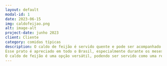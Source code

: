 ```yaml
---
layout: default
modal-id: 1
date: 2023-06-15
img: caldofeijao.png
alt: image-alt
project-date: junho 2023
client: Cliente
category: comidas típicas
description: O caldo de feijão é servido quente e pode ser acompanhado por diferentes ingredientes adicionais, como couve finamente picada, bacon crocante, torresmo, farinha de mandioca ou pão. Esses acompanhamentos adicionam textura e sabores complementares à experiência de degustação do prato.
Esse prato é apreciado em todo o Brasil, especialmente durante os meses mais frios do ano, pois proporciona conforto e aquecimento. É comum encontrar o caldo de feijão em bares, restaurantes e também em festas tradicionais, como as festas juninas.
O caldo de feijão é uma opção versátil, podendo ser servido como uma refeição completa, acompanhado de arroz e outros acompanhamentos, ou como uma entrada ou petisco. É um prato delicioso, repleto de sabores brasileiros autênticos e uma ótima opção para os amantes de sopas e feijão.
---
```

